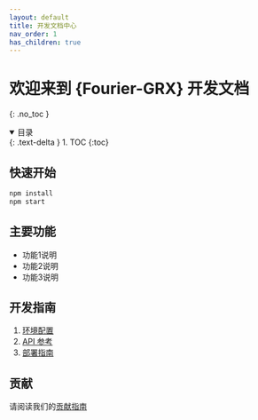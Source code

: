 ```yaml
---
layout: default
title: 开发文档中心
nav_order: 1
has_children: true
---
```


# 欢迎来到 {Fourier-GRX} 开发文档

{: .no_toc }

<details open markdown="block">
  <summary>
    目录
  </summary>
  {: .text-delta }
1. TOC
{:toc}
</details>

## 快速开始

```bash
npm install
npm start
```

## 主要功能

- 功能1说明
- 功能2说明
- 功能3说明

## 开发指南

1. [环境配置](/docs/setup)
2. [API 参考](/docs/api)
3. [部署指南](/docs/deployment)

## 贡献

请阅读我们的[贡献指南](/CONTRIBUTING.md)